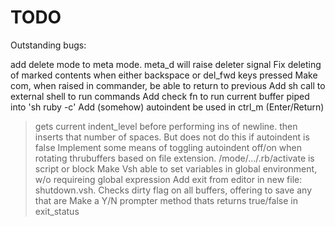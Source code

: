 # TODO

Outstanding bugs:

add delete mode to meta mode. meta_d will raise deleter signal
Fix deleting of marked contents when either backspace or del_fwd keys pressed
Make com, when raised in commander, be able to return to previous
Add sh call to external shell to run commands
Add check fn to run current buffer piped into 'sh ruby -c'
Add (somehow) autoindent be used in ctrl_m (Enter/Return)
  > gets current indent_level before performing ins of newline.
  > then inserts that number of spaces.
  > But does not do this if autoindent is false
Implement some means of toggling autoindent off/on when rotating thrubuffers 
  > based on file extension. /mode/.../.rb/activate is script or block
Make Vsh able to set variables in global environment, w/o requireing global expression
Add exit from editor in new file: shutdown.vsh.
  > Checks dirty flag on all buffers, offering to save any that are
  > Make a Y/N prompter method thats returns true/false in exit_status

